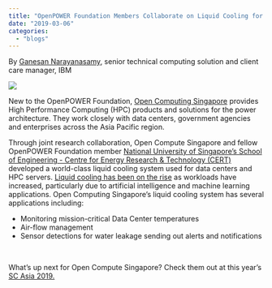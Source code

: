 ```yaml
---
title: "OpenPOWER Foundation Members Collaborate on Liquid Cooling for HPC"
date: "2019-03-06"
categories: 
  - "blogs"
---
```


By [Ganesan Narayanasamy](https://www.linkedin.com/in/ganesannarayanasamy/), senior technical computing solution and client care manager, IBM

![](images/singapire-300x225.jpg)

New to the OpenPOWER Foundation, [Open Computing Singapore](https://opencomputing.sg/) provides High Performance Computing (HPC) products and solutions for the power architecture. They work closely with data centers, government agencies and enterprises across the Asia Pacific region.

Through joint research collaboration, Open Compute Singapore and fellow OpenPOWER Foundation member [National University of Singapore’s School of Engineering - Centre for Energy Research & Technology (CERT)](https://www.eng.nus.edu.sg/cert/) developed a world-class liquid cooling system used for data centers and HPC servers. [Liquid cooling has been on the rise](https://www.datacenterknowledge.com/power-and-cooling/five-reasons-data-center-liquid-cooling-rise) as workloads have increased, particularly due to artificial intelligence and machine learning applications. Open Computing Singapore’s liquid cooling system has several applications including:

- Monitoring mission-critical Data Center temperatures
- Air-flow management
- Sensor detections for water leakage sending out alerts and notifications

 

What’s up next for Open Compute Singapore? Check them out at this year’s [SC Asia 2019.](https://www.sc-asia.org/)
